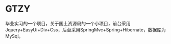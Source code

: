 GTZY
====

毕业实习的一个项目，关于国土资源局的一个小项目，前台采用Jquery+EasyUi+Div+Css，后台采用SpringMvc+Spring+Hibernate，数据库为MySql。

